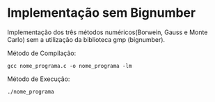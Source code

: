 # Implementação sem Bignumber

Implementação dos três métodos numéricos(Borwein, Gauss e Monte Carlo) sem a utilização da biblioteca gmp (bignumber). 

Método de Compilação:
```
gcc nome_programa.c -o nome_programa -lm
```

Método de Execução:
```
./nome_programa
```
